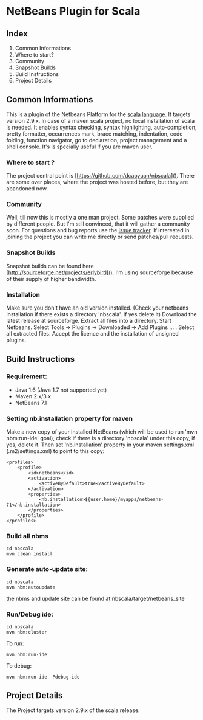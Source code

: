 NetBeans Plugin for Scala
=========================

## Index
1. Common Informations
 1. Where to start?
 2. Community
 3. Snapshot Builds
2. Build Instructions
3. Project Details

## Common Informations
This is a plugin of the Netbeans Platform for the [scala language](http://http://www.scala-lang.org/). It targets version 2.9.x. In case of a maven scala project, no local installation of scala is needed. It enables syntax checking, syntax highlighting, auto-completion, pretty formatter, occurrences mark, brace matching, indentation, code folding, function navigator, go to declaration, project management and a shell console. It's is specially useful if you are maven user.

### Where to start ?
The project central point is [https://github.com/dcaoyuan/nbscala](). There are some over places, where the project was hosted before, but they are abandoned now.

### Community
Well, till now this is mostly a one man project. Some patches were supplied by different people. But I'm still convinced, that it will gather a community soon. For questions and bug reports use the [issue tracker](https://github.com/dcaoyuan/nbscala/issues). If interested in joining the project you can write me directly or send patches/pull requests.

### Snapshot Builds
Snapshot builds can be found here [http://sourceforge.net/projects/erlybird](). I'm using sourceforge because of their supply of higher bandwidth.

### Installation
Make sure you don't have an old version installed. (Check your netbeans installation if there exists a directory 'nbscala'. If yes delete it)
Download the latest release at sourceforge. Extract all files into a directory. Start Netbeans. Select Tools -> Plugins -> Downloaded -> Add Plugins ... . Select all extracted files. Accept the licence and the installation of unsigned plugins. 

## Build Instructions

### Requirement:
* Java 1.6 (Java 1.7 not supported yet)
* Maven 2.x/3.x 
* NetBeans 7.1

### Setting nb.installation property for maven

Make a new copy of your installed NetBeans (which will be used to run 'mvn nbm:run-ide' goal), check if there is a directory 'nbscala' under this copy, if yes, delete it. Then set 'nb.installation' property in your maven settings.xml (.m2/settings.xml) to point to this copy:

    <profiles>
        <profile>
            <id>netbeans</id>
            <activation>
                <activeByDefault>true</activeByDefault>
            </activation>
            <properties>
                <nb.installation>${user.home}/myapps/netbeans-71</nb.installation>
            </properties>
        </profile>
    </profiles>

### Build all nbms

    cd nbscala
    mvn clean install

### Generate auto-update site:
    cd nbscala
    mvn nbm:autoupdate

the nbms and update site can be found at nbscala/target/netbeans_site

### Run/Debug ide:
    cd nbscala
    mvn nbm:cluster

To run:

    mvn nbm:run-ide

To debug:

    mvn nbm:run-ide -Pdebug-ide

## Project Details

The Project targets version 2.9.x of the scala release.

